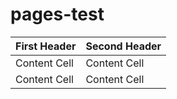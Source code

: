 # pages-test

| First Header  | Second Header |
| ------------- | ------------- |
| Content Cell  | Content Cell  |
| Content Cell  | Content Cell  |
